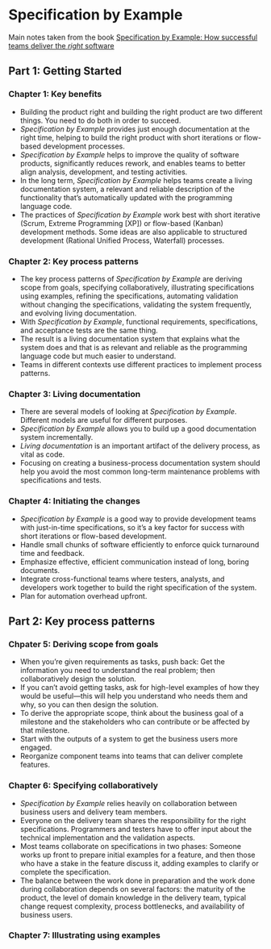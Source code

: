 # Specification by Example

Main notes taken from the book [Specification by Example: How successful teams deliver the *right* software](https://gojko.net/books/specification-by-example/)

## Part 1: Getting Started

### Chapter 1: Key benefits

* Building the product right and building the right product are two different things. You need to do both in order to succeed.
* *Specification by Example* provides just enough documentation at the right time, helping to build the right product with short iterations or flow-based development processes.
* *Specification by Example* helps to improve the quality of software products, significantly reduces rework, and enables teams to better align analysis, development, and testing activities.
* In the long term, *Specification by Example* helps teams create a living documentation system, a relevant and reliable description of the functionality that’s automatically updated with the programming language code.
* The practices of *Specification by Example* work best with short iterative (Scrum, Extreme Programming [XP]) or flow-based (Kanban) development methods. Some ideas are also applicable to structured development (Rational Unified Process, Waterfall) processes.

### Chapter 2: Key process patterns

* The key process patterns of *Specification by Example* are deriving scope from goals, specifying collaboratively, illustrating specifications using examples, refining the specifications, automating validation without changing the specifications, validating the system frequently, and evolving living documentation.
* With *Specification by Example*, functional requirements, specifications, and acceptance tests are the same thing.
* The result is a living documentation system that explains what the system does and that is as relevant and reliable as the programming language code but much easier to understand.
* Teams in different contexts use different practices to implement process patterns.

### Chapter 3: Living documentation

* There are several models of looking at *Specification by Example*. Different models are useful for different purposes.
* *Specification by Example* allows you to build up a good documentation system incrementally.
* *Living documentation* is an important artifact of the delivery process, as vital as code.
* Focusing on creating a business-process documentation system should help you avoid the most common long-term maintenance problems with specifications and tests.

### Chapter 4: Initiating the changes

* *Specification by Example* is a good way to provide development teams with just-in-time specifications, so it’s a key factor for success with short iterations or flow-based development.
* Handle small chunks of software efficiently to enforce quick turnaround time and feedback.
* Emphasize effective, efficient communication instead of long, boring documents.
* Integrate cross-functional teams where testers, analysts, and developers work together to build the right specification of the system.
* Plan for automation overhead upfront.

## Part 2: Key process patterns

### Chpater 5: Deriving scope from goals

* When you’re given requirements as tasks, push back: Get the information you need to understand the real problem; then collaboratively design the solution.
* If you can’t avoid getting tasks, ask for high-level examples of how they would be useful—this will help you understand who needs them and why, so you can then design the solution.
* To derive the appropriate scope, think about the business goal of a milestone and the stakeholders who can contribute or be affected by that milestone.
* Start with the outputs of a system to get the business users more engaged.
* Reorganize component teams into teams that can deliver complete features.

### Chapter 6: Specifying collaboratively

* *Specification by Example* relies heavily on collaboration between business users and delivery team members.
* Everyone on the delivery team shares the responsibility for the right specifications. Programmers and testers have to offer input about the technical implementation and the validation aspects.
* Most teams collaborate on specifications in two phases: Someone works up front to prepare initial examples for a feature, and then those who have a stake in the feature discuss it, adding examples to clarify or complete the specification.
* The balance between the work done in preparation and the work done during collaboration depends on several factors: the maturity of the product, the level of domain knowledge in the delivery team, typical change request complexity, process bottlenecks, and availability of business users.

### Chapter 7: Illustrating using examples
